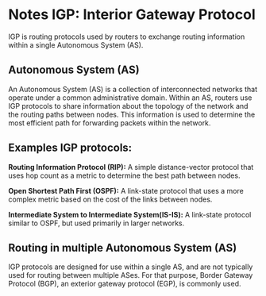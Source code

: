 # Notes IGP: Interior Gateway Protocol

IGP is routing protocols used by routers to exchange routing information within a single Autonomous System (AS).

## Autonomous System (AS)
An Autonomous System (AS) is a collection of interconnected networks that operate under a common administrative domain. Within an AS, routers use IGP protocols to share information about the topology of the network and the routing paths between nodes. This information is used to determine the most efficient path for forwarding packets within the network.

## Examples IGP protocols:

__Routing Information Protocol (RIP):__ 
A simple distance-vector protocol that uses hop count as a metric to determine the best path between nodes.

__Open Shortest Path First (OSPF):__
A link-state protocol that uses a more complex metric based on the cost of the links between nodes.

__Intermediate System to Intermediate System(IS-IS):__
A link-state protocol similar to OSPF, but used primarily in larger networks.


## Routing in multiple Autonomous System (AS)
IGP protocols are designed for use within a single AS, and are not typically used for routing between multiple ASes. For that purpose, Border Gateway Protocol (BGP), an exterior gateway protocol (EGP), is commonly used.